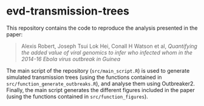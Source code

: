 # evd-transmission-trees
 
This repository contains the code to reproduce the analysis presented in the paper: 
> Alexis Robert, Joseph Tsui Lok Hei, Conall H Watson et al, 
> *Quantifying the added value of viral genomics to infer who infected whom in the 2014-16 Ebola virus outbreak in Guinea*

The main script of the repository (`src/main_script.R`) is used to generate simulated transmission trees (using the functions contained in `src/function_generate_outbreaks.R`), and analyse them using Outbreaker2. Finally, the main script generates the different figures included in the paper (using the functions contained in `src/function_figures`).
